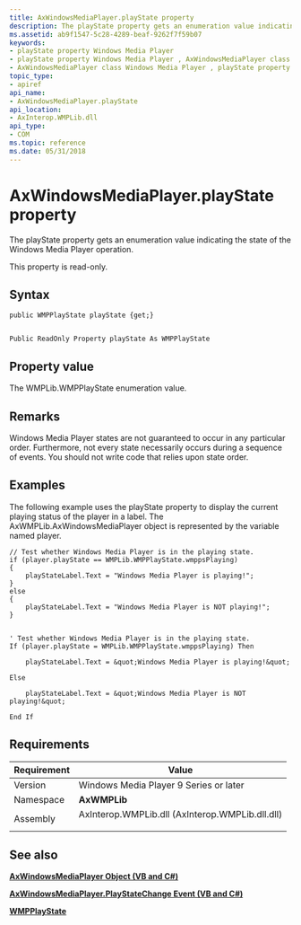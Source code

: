 ```yaml
---
title: AxWindowsMediaPlayer.playState property
description: The playState property gets an enumeration value indicating the state of the Windows Media Player operation.
ms.assetid: ab9f1547-5c28-4289-beaf-9262f7f59b07
keywords:
- playState property Windows Media Player
- playState property Windows Media Player , AxWindowsMediaPlayer class
- AxWindowsMediaPlayer class Windows Media Player , playState property
topic_type:
- apiref
api_name:
- AxWindowsMediaPlayer.playState
api_location:
- AxInterop.WMPLib.dll
api_type:
- COM
ms.topic: reference
ms.date: 05/31/2018
---
```


# AxWindowsMediaPlayer.playState property

The playState property gets an enumeration value indicating the state of the Windows Media Player operation.

This property is read-only.

## Syntax


```CSharp
public WMPPlayState playState {get;}
```


```VB

Public ReadOnly Property playState As WMPPlayState
```





## Property value

The WMPLib.WMPPlayState enumeration value.

## Remarks

Windows Media Player states are not guaranteed to occur in any particular order. Furthermore, not every state necessarily occurs during a sequence of events. You should not write code that relies upon state order.

## Examples

The following example uses the playState property to display the current playing status of the player in a label. The AxWMPLib.AxWindowsMediaPlayer object is represented by the variable named player.


```CSharp
// Test whether Windows Media Player is in the playing state. 
if (player.playState == WMPLib.WMPPlayState.wmppsPlaying)
{
    playStateLabel.Text = "Windows Media Player is playing!";
}
else
{
    playStateLabel.Text = "Windows Media Player is NOT playing!";
}
```


```VB

' Test whether Windows Media Player is in the playing state. 
If (player.playState = WMPLib.WMPPlayState.wmppsPlaying) Then

    playStateLabel.Text = &quot;Windows Media Player is playing!&quot;

Else

    playStateLabel.Text = &quot;Windows Media Player is NOT playing!&quot;

End If
```





## Requirements



| Requirement | Value |
|----------------------|----------------------------------------------------------------------------------------------------------------------------|
| Version<br/>   | Windows Media Player 9 Series or later<br/>                                                                          |
| Namespace<br/> | **AxWMPLib**<br/>                                                                                                    |
| Assembly<br/>  | <dl> <dt>AxInterop.WMPLib.dll (AxInterop.WMPLib.dll.dll)</dt> </dl> |



## See also

<dl> <dt>

[**AxWindowsMediaPlayer Object (VB and C#)**](axwindowsmediaplayer-object--vb-and-c.md)
</dt> <dt>

[**AxWindowsMediaPlayer.PlayStateChange Event (VB and C#)**](axwmplib-axwindowsmediaplayer-playstatechange.md)
</dt> <dt>

[**WMPPlayState**](/previous-versions/windows/desktop/api/wmp/ne-wmp-wmpplaystate)
</dt> </dl>

 

 





